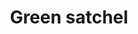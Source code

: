 ---
layout: item
title: Green satchel
item-id: 10878
datatable: true
id: 10878
name: "Green satchel"
members: true
lowalch: 40
highalch: 60
examine: "I can keep my grub in here!"
monsters:
  - id: 3601
    name: "Unicow"
    members: true
    combat_level: 25
    wiki_url: "https://oldschool.runescape.wiki/w/Unicow"
    drops:
      - quantity: "1"
        rarity: 0.15
    image: "https://oldschool.runescape.wiki/images/thumb/b/be/Unicow.png/1200px-Unicow.png?57a02"
---